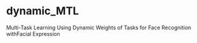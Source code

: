 # dynamic_MTL
Multi-Task Learning Using Dynamic Weights of Tasks for Face Recognition withFacial Expression
